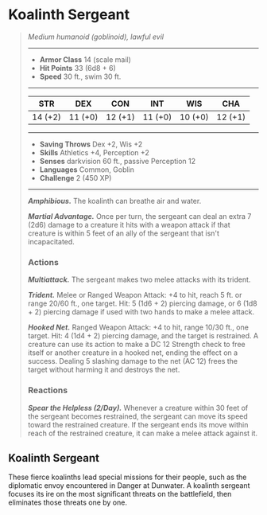 # Koalinth Sergeant
>*Medium humanoid (goblinoid), lawful evil*
>___
>- **Armor Class** 14 (scale mail)
>- **Hit Points** 33 (6d8 + 6)
>- **Speed** 30 ft., swim 30 ft.
>___
>|STR|DEX|CON|INT|WIS|CHA|
>|:---:|:---:|:---:|:---:|:---:|:---:|
>|14 (+2)|11 (+0)|12 (+1)|11 (+0)|10 (+0)|12 (+1)|
>___
>- **Saving Throws** Dex +2, Wis +2
>- **Skills** Athletics +4, Perception +2
>- **Senses** darkvision 60 ft., passive Perception 12
>- **Languages** Common, Goblin
>- **Challenge** 2 (450 XP)
>___
>***Amphibious.*** The koalinth can breathe air and water.  
>
>***Martial Advantage.*** Once per turn, the sergeant can deal an extra 7 (2d6) damage to a creature it hits with a weapon attack if that creature is within 5 feet of an ally of the sergeant that isn't incapacitated.  
>
>### Actions
>***Multiattack.*** The sergeant makes two melee attacks with its trident.  
>
>***Trident.*** Melee  or Ranged Weapon Attack: +4 to hit, reach 5 ft. or range 20/60 ft., one target. Hit: 5 (1d6 + 2) piercing damage, or 6 (1d8 + 2) piercing damage if used with two hands to make a melee attack.  
>
>***Hooked Net.*** Ranged Weapon Attack: +4 to hit, range 10/30 ft., one target. Hit: 4 (1d4 + 2) piercing damage, and the target is restrained. A creature can use its action to make a DC 12 Strength check to free itself or another creature in a hooked net, ending the effect on a success. Dealing 5 slashing damage to the net (AC 12) frees the target without harming it and destroys the net.  
>
>### Reactions
>***Spear the Helpless (2/Day).*** Whenever a creature within 30 feet of the sergeant becomes restrained, the sergeant can move its speed toward the restrained creature. If the sergeant ends its move within reach of the restrained creature, it can make a melee attack against it.
## Koalinth Sergeant
These fierce koalinths lead special missions for their people, such as the diplomatic envoy encountered in Danger at Dunwater. A koalinth sergeant focuses its ire on the most significant threats on the battlefield, then eliminates those threats one by one.